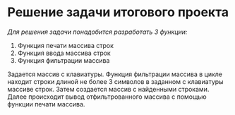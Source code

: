 # Решение задачи итогового проекта

*Для решения задачи понадобится разработать 3 функции:*
1. Функция печати массива строк
2. Функция ввода массива строк
3. Функция фильтрации массива

Задается массив с клавиатуры. Функция фильтрации массива в цикле находит строки длиной не более 3 символов в заданном с клавиатуры массиве строк. Затем создается массив с найденными строками. Далее происходит вывод отфильтрованного массива с помощью функции печати массива.